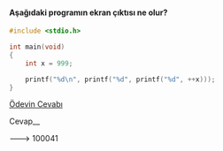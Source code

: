 #### Aşağıdaki programın ekran çıktısı ne olur?


```C
#include <stdio.h>

int main(void)
{
	int x = 999;

	printf("%d\n", printf("%d", printf("%d", ++x)));
}
```

[Ödevin Cevabı](https://youtu.be/m-P5Lbk3-RY)


Cevap__


---> 100041